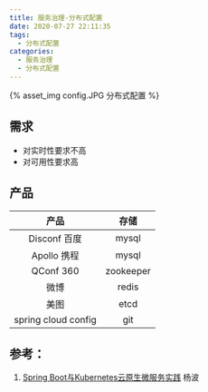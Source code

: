 ```yaml
---
title: 服务治理-分布式配置
date: 2020-07-27 22:11:35
tags:
  - 分布式配置
categories:
  - 服务治理
  - 分布式配置
---
```


<p></p>
<!-- more -->

{% asset_img  config.JPG  分布式配置 %}

## 需求
+ 对实时性要求不高
+ 对可用性要求高

## 产品

产品 | 存储
:-:|:-:
Disconf 百度 | mysql 
Apollo 携程 | mysql 
QConf 360| zookeeper 
微博  | redis  
美图 | etcd 
spring cloud config | git





## 参考：
1. [Spring Boot与Kubernetes云原生微服务实践]() 杨波
